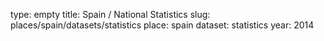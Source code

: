 type: empty
title: Spain / National Statistics
slug: places/spain/datasets/statistics
place: spain
dataset: statistics
year: 2014
